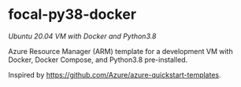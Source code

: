 # focal-py38-docker

*Ubuntu 20.04 VM with Docker and Python3.8*

Azure Resource Manager (ARM) template for a development VM with Docker, Docker Compose, and Python3.8 pre-installed.

Inspired by https://github.com/Azure/azure-quickstart-templates.
